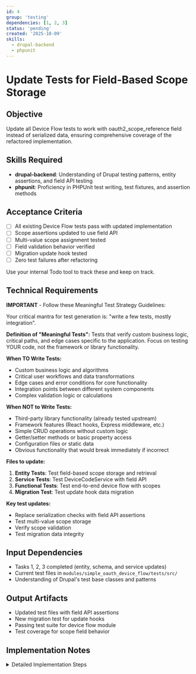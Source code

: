```yaml
---
id: 4
group: 'testing'
dependencies: [1, 2, 3]
status: 'pending'
created: '2025-10-09'
skills:
  - drupal-backend
  - phpunit
---
```


# Update Tests for Field-Based Scope Storage

## Objective

Update all Device Flow tests to work with oauth2_scope_reference field instead of serialized data, ensuring comprehensive coverage of the refactored implementation.

## Skills Required

- **drupal-backend**: Understanding of Drupal testing patterns, entity assertions, and field API testing
- **phpunit**: Proficiency in PHPUnit test writing, test fixtures, and assertion methods

## Acceptance Criteria

- [ ] All existing Device Flow tests pass with updated implementation
- [ ] Scope assertions updated to use field API
- [ ] Multi-value scope assignment tested
- [ ] Field validation behavior verified
- [ ] Migration update hook tested
- [ ] Zero test failures after refactoring

Use your internal Todo tool to track these and keep on track.

## Technical Requirements

**IMPORTANT** - Follow these Meaningful Test Strategy Guidelines:

Your critical mantra for test generation is: "write a few tests, mostly integration".

**Definition of "Meaningful Tests":**
Tests that verify custom business logic, critical paths, and edge cases specific to the application. Focus on testing YOUR code, not the framework or library functionality.

**When TO Write Tests:**

- Custom business logic and algorithms
- Critical user workflows and data transformations
- Edge cases and error conditions for core functionality
- Integration points between different system components
- Complex validation logic or calculations

**When NOT to Write Tests:**

- Third-party library functionality (already tested upstream)
- Framework features (React hooks, Express middleware, etc.)
- Simple CRUD operations without custom logic
- Getter/setter methods or basic property access
- Configuration files or static data
- Obvious functionality that would break immediately if incorrect

**Files to update:**

1. **Entity Tests**: Test field-based scope storage and retrieval
2. **Service Tests**: Test DeviceCodeService with field API
3. **Functional Tests**: Test end-to-end device flow with scopes
4. **Migration Test**: Test update hook data migration

**Key test updates:**

- Replace serialization checks with field API assertions
- Test multi-value scope storage
- Verify scope validation
- Test migration data integrity

## Input Dependencies

- Tasks 1, 2, 3 completed (entity, schema, and service updates)
- Current test files in `modules/simple_oauth_device_flow/tests/src/`
- Understanding of Drupal's test base classes and patterns

## Output Artifacts

- Updated test files with field API assertions
- New migration test for update hooks
- Passing test suite for device flow module
- Test coverage for scope field behavior

## Implementation Notes

<details>
<summary>Detailed Implementation Steps</summary>

### Step 1: Identify Test Files to Update

Locate all test files:

```bash
find modules/simple_oauth_device_flow/tests -name "*Test.php"
```

Key test files to update:

- `tests/src/Kernel/DeviceCodeEntityTest.php` (if exists)
- `tests/src/Unit/DeviceCodeServiceTest.php` (if exists)
- `tests/src/Functional/DeviceFlowFunctionalTest.php` (if exists)

### Step 2: Update Entity Tests

**Replace serialization assertions:**

```php
// BEFORE:
$scopes_data = $device_code->get('scopes')->value;
$this->assertNotEmpty($scopes_data);
$scopes = unserialize($scopes_data, ['allowed_classes' => FALSE]);
$this->assertIsArray($scopes);
$this->assertContains('read', $scopes);

// AFTER:
$scopes = $device_code->get('scopes')->getScopes();
$this->assertIsArray($scopes);
$this->assertCount(1, $scopes);
$this->assertEquals('read', $scopes[0]->getIdentifier());
```

**Test multi-value scope storage:**

```php
public function testMultipleScopeStorage() {
  $device_code = DeviceCode::create([
    'device_code' => 'test_device_code',
    'user_code' => 'ABCD-EFGH',
    'client_id' => 'test_client',
    'created_at' => time(),
    'expires_at' => time() + 600,
  ]);

  // Add multiple scopes.
  $device_code->get('scopes')->appendItem(['scope_id' => 'read']);
  $device_code->get('scopes')->appendItem(['scope_id' => 'write']);
  $device_code->get('scopes')->appendItem(['scope_id' => 'delete']);
  $device_code->save();

  // Reload and verify.
  $device_code = DeviceCode::load($device_code->id());
  $scopes = $device_code->get('scopes')->getScopes();

  $this->assertCount(3, $scopes);
  $scope_ids = array_map(fn($s) => $s->getIdentifier(), $scopes);
  $this->assertContains('read', $scope_ids);
  $this->assertContains('write', $scope_ids);
  $this->assertContains('delete', $scope_ids);
}
```

### Step 3: Update Service Tests

**Update DeviceCodeService tests:**

```php
public function testDeviceAuthorizationWithScopes() {
  $service = \Drupal::service('simple_oauth_device_flow.device_code');

  $result = $service->generateDeviceAuthorization(
    'test_client',
    'read write'  // Space-separated scopes
  );

  $device_code = DeviceCode::load($result['device_code']);
  $scopes = $device_code->get('scopes')->getScopes();

  $this->assertCount(2, $scopes);
  $scope_ids = array_map(fn($s) => $s->getIdentifier(), $scopes);
  $this->assertContains('read', $scope_ids);
  $this->assertContains('write', $scope_ids);
}
```

### Step 4: Update Functional Tests

**Update end-to-end scope flow tests:**

```php
public function testDeviceFlowWithScopes() {
  // Request device code with scopes.
  $response = $this->post('/oauth/device', [
    'client_id' => $this->client->uuid(),
    'scope' => 'authenticated profile:read',
  ]);

  $this->assertSession()->statusCodeEquals(200);
  $data = Json::decode($response);

  // Authorize device with scopes.
  $this->drupalLogin($this->user);
  $this->drupalGet('/oauth/device/verify', [
    'query' => ['user_code' => $data['user_code']],
  ]);

  // Verify scopes are properly stored.
  $device_code = \Drupal::entityTypeManager()
    ->getStorage('oauth2_device_code')
    ->loadByProperties(['user_code' => $data['user_code']]);

  $device_code = reset($device_code);
  $scopes = $device_code->get('scopes')->getScopes();
  $this->assertCount(2, $scopes);
}
```

### Step 5: Create Migration Test

**Create new test for update hooks:**

```php
namespace Drupal\Tests\simple_oauth_device_flow\Kernel;

use Drupal\KernelTests\KernelTestBase;
use Drupal\simple_oauth_device_flow\Entity\DeviceCode;

/**
 * Tests the device code scope field migration.
 *
 * @group simple_oauth_device_flow
 */
class DeviceCodeScopeMigrationTest extends KernelTestBase {

  protected static $modules = [
    'system',
    'user',
    'simple_oauth',
    'simple_oauth_device_flow',
  ];

  public function testScopeMigration() {
    $this->installEntitySchema('oauth2_device_code');
    $this->installEntitySchema('oauth2_scope');

    // Create test scopes.
    $scope1 = \Drupal::entityTypeManager()
      ->getStorage('oauth2_scope')
      ->create(['name' => 'read']);
    $scope1->save();

    $scope2 = \Drupal::entityTypeManager()
      ->getStorage('oauth2_scope')
      ->create(['name' => 'write']);
    $scope2->save();

    // Create device code with serialized scopes (simulating old data).
    $database = \Drupal::database();
    $database->insert('oauth2_device_code')
      ->fields([
        'device_code' => 'test_code',
        'user_code' => 'TEST1234',
        'client_id' => 'test_client',
        'scopes' => serialize(['read', 'write']),
        'created_at' => time(),
        'expires_at' => time() + 600,
        'interval' => 5,
      ])
      ->execute();

    // Run the migration update hook.
    module_load_include('install', 'simple_oauth_device_flow');
    $sandbox = [];
    simple_oauth_device_flow_update_11002($sandbox);

    // Verify migration.
    $device_code = DeviceCode::load('test_code');
    $scopes = $device_code->get('scopes')->getScopes();

    $this->assertCount(2, $scopes);
    $scope_ids = array_map(fn($s) => $s->getIdentifier(), $scopes);
    $this->assertContains('read', $scope_ids);
    $this->assertContains('write', $scope_ids);
  }

  public function testMigrationWithInvalidScope() {
    $this->installEntitySchema('oauth2_device_code');
    $this->installEntitySchema('oauth2_scope');

    // Create device code with non-existent scope.
    $database = \Drupal::database();
    $database->insert('oauth2_device_code')
      ->fields([
        'device_code' => 'test_code_invalid',
        'user_code' => 'TEST5678',
        'client_id' => 'test_client',
        'scopes' => serialize(['nonexistent_scope']),
        'created_at' => time(),
        'expires_at' => time() + 600,
        'interval' => 5,
      ])
      ->execute();

    // Run migration - should not fail.
    module_load_include('install', 'simple_oauth_device_flow');
    $sandbox = [];
    simple_oauth_device_flow_update_11002($sandbox);

    // Verify device code exists but has no scopes.
    $device_code = DeviceCode::load('test_code_invalid');
    $scopes = $device_code->get('scopes')->getScopes();
    $this->assertEmpty($scopes);
  }
}
```

### Step 6: Run Tests and Verify

After updating tests, run the test suite:

```bash
cd /var/www/html
vendor/bin/phpunit web/modules/contrib/simple_oauth_21/modules/simple_oauth_device_flow/tests
```

### Important Considerations

- **Focus on business logic**: Test scope storage, retrieval, and migration - not Field API itself
- **Integration tests**: Focus on end-to-end workflows rather than unit testing field operations
- **Edge cases**: Test empty scopes, invalid scopes, and multiple scopes
- **Migration testing**: Verify data integrity during migration
- **NEVER write test-specific code**: Don't add environment detection or conditional logic to production code
- **Fix root causes**: If tests fail, fix the implementation, not the test

### Common Test Patterns to Update

1. **Scope retrieval**: Use `$device_code->get('scopes')->getScopes()`
2. **Scope addition**: Use `$device_code->get('scopes')->appendItem(['scope_id' => $id])`
3. **Scope count**: Use `count($device_code->get('scopes')->getScopes())`
4. **Scope IDs**: Use `array_map(fn($s) => $s->getIdentifier(), $scopes)`

</details>
